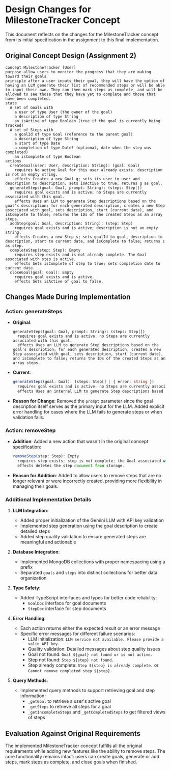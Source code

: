 # Design Changes for MilestoneTracker Concept

This document reflects on the changes for the MilestoneTracker concept from its initial specification in the assignment to this final implementation.

## Original Concept Design (Assignment 2)

```
concept MilestoneTracker [User]
purpose allow users to monitor the progress that they are making toward their goals
principle after a user inputs their goal, they will have the option of having an LLM generate their list of recommended steps or will be able to input their own. They can then mark steps as complete, and will be allowed to see those that they have yet to complete and those that have been completed.
state 
  A set of Goals with
    a user of type User (the owner of the goal)
    a description of type String
    an isActive of type Boolean (true if the goal is currently being tracked)
  A set of Steps with
    a goalId of type Goal (reference to the parent goal)
    a description of type String
    a start of type Date
    a completion of type Date? (optional, date when the step was completed)
    an isComplete of type Boolean
actions
  createGoal(user: User, description: String): (goal: Goal)
    requires No active Goal for this user already exists. description is not an empty string.
    effects Creates a new Goal g; sets its user to user and description to description; sets isActive to true; returns g as goal.
  generateSteps(goal: Goal, prompt: String): (steps: Step[])
    requires goal exists and is active; no Steps are currently associated with this goal.
    effects Uses an LLM to generate Step descriptions based on the goal's description; for each generated description, creates a new Step associated with goal, sets description, start (current date), and isComplete to false; returns the IDs of the created Steps as an array steps.
  addStep(goal: Goal, description: String): (step: Step)
    requires goal exists and is active; description is not an empty string.
    effects Creates a new Step s; sets goalId to goal, description to description, start to current date, and isComplete to false; returns s as step.
  completeStep(step: Step): Empty
    requires step exists and is not already complete. The Goal associated with step is active.
    effects Sets isComplete of step to true; sets completion date to current date.
  closeGoal(goal: Goal): Empty
    requires goal exists and is active.
    effects Sets isActive of goal to false.
```

## Changes Made During Implementation

### Action: generateSteps
- **Original**: 
  ```
  generateSteps(goal: Goal, prompt: String): (steps: Step[])
    requires goal exists and is active; no Steps are currently associated with this goal.
    effects Uses an LLM to generate Step descriptions based on the goal's description; for each generated description, creates a new Step associated with goal, sets description, start (current date), and isComplete to false; returns the IDs of the created Steps as an array steps.
  ```
- **Current**: 
  ```typescript
  generateSteps(goal: Goal): (steps: Step[] | { error: string })
    requires goal exists and is active; no Steps are currently associated with this goal.
    effects Uses an internal LLM to generate Step descriptions based on the goal's description; for each generated description, creates a new Step associated with goal, sets description, start (current date), and isComplete to false; returns the IDs of the created Steps as an array steps.
  ```
- **Reason for Change**: Removed the `prompt` parameter since the goal description itself serves as the primary input for the LLM. Added explicit error handling for cases where the LLM fails to generate steps or when validation fails.

### Action: removeStep
- **Addition**: Added a new action that wasn't in the original concept specification:
  ```typescript
  removeStep(step: Step): Empty
    requires step exists; step is not complete; the Goal associated with step is active.
    effects deletes the step document from storage.
  ```
- **Reason for Addition**: Added to allow users to remove steps that are no longer relevant or were incorrectly created, providing more flexibility in managing their goals.

### Additional Implementation Details

1. **LLM Integration**:
   - Added proper initialization of the Gemini LLM with API key validation
   - Implemented step generation using the goal description to create detailed steps
   - Added step quality validation to ensure generated steps are meaningful and actionable

2. **Database Integration**: 
   - Implemented MongoDB collections with proper namespacing using a prefix
   - Separated `goals` and `steps` into distinct collections for better data organization

3. **Type Safety**:
   - Added TypeScript interfaces and types for better code reliability:
     - `GoalDoc` interface for goal documents
     - `StepDoc` interface for step documents

4. **Error Handling**:
   - Each action returns either the expected result or an error message
   - Specific error messages for different failure scenarios:
     - LLM initialization: `LLM service not available. Please provide a valid API key.`
     - Quality validation: Detailed messages about step quality issues
     - Goal not found: `Goal ${goal} not found or is not active.`
     - Step not found: `Step ${step} not found.`
     - Step already complete: `Step ${step} is already complete.` or `Cannot remove completed step ${step}.`

5. **Query Methods**:
   - Implemented query methods to support retrieving goal and step information:
     - `_getGoal` to retrieve a user's active goal
     - `_getSteps` to retrieve all steps for a goal
     - `_getIncompleteSteps` and `_getCompletedSteps` to get filtered views of steps

## Evaluation Against Original Requirements

The implemented MilestoneTracker concept fulfills all the original requirements while adding new features like the ability to remove steps. The core functionality remains intact: users can create goals, generate or add steps, mark steps as complete, and close goals when finished.